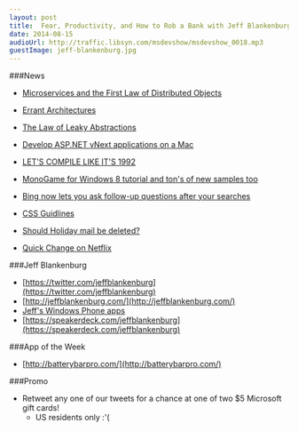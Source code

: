 ```yaml
---
layout: post
title:	Fear, Productivity, and How to Rob a Bank with Jeff Blankenburg
date: 2014-08-15
audioUrl: http://traffic.libsyn.com/msdevshow/msdevshow_0018.mp3
guestImage: jeff-blankenburg.jpg
---
```


###News
 - [Microservices and the First Law of Distributed Objects](http://martinfowler.com/articles/distributed-objects-microservices.html)
 - [Errant Architectures](http://www.drdobbs.com/errant-architectures/184414966)
 - [The Law of Leaky Abstractions](http://www.joelonsoftware.com/articles/LeakyAbstractions.html)
 - [Develop ASP.NET vNext applications on a Mac](http://blogs.msdn.com/b/webdev/archive/2014/08/12/develop-asp-net-vnext-applications-on-a-mac.aspx)
 - [LET'S COMPILE LIKE IT'S 1992](http://fabiensanglard.net/Compile_Like_Its_1992/)
 - [MonoGame for Windows 8 tutorial and ton's of new samples too](http://channel9.msdn.com/coding4fun/blog/MonoGame-for-Windows-8-tutorial-and-tons-of-new-samples-too)
 - [Bing now lets you ask follow-up questions after your searches](http://blogs.bing.com/search/2014/08/13/lets-have-a-conversation/)
 - [CSS Guidlines](http://cssguidelin.es/)
 - [Should Holiday mail be deleted?](http://www.bbc.com/news/magazine-23547802)

 - [Quick Change on Netflix](http://dvd.netflix.com/Movie/Quick-Change/70036931?trkid=222336)

###Jeff Blankenburg
-   [https://twitter.com/jeffblankenburg](https://twitter.com/jeffblankenburg)
-   [http://jeffblankenburg.com/](http://jeffblankenburg.com/)
-   [Jeff's Windows Phone apps](http://www.windowsphone.com/en-US/store/publishers?publisherId=Jeff%2BBlankenburg)
-   [https://speakerdeck.com/jeffblankenburg](https://speakerdeck.com/jeffblankenburg)

###App of the Week
 - [http://batterybarpro.com/](http://batterybarpro.com/)

###Promo
 - Retweet any one of our tweets for a chance at one of two $5 Microsoft gift cards!
	 - US residents only :'(